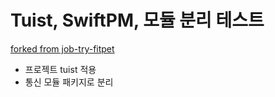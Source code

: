 # Tuist, SwiftPM, 모듈 분리 테스트

[forked from job-try-fitpet](https://github.com/ohtwo/job-try-fitpet)

* 프로젝트 tuist 적용
* 통신 모듈 패키지로 분리